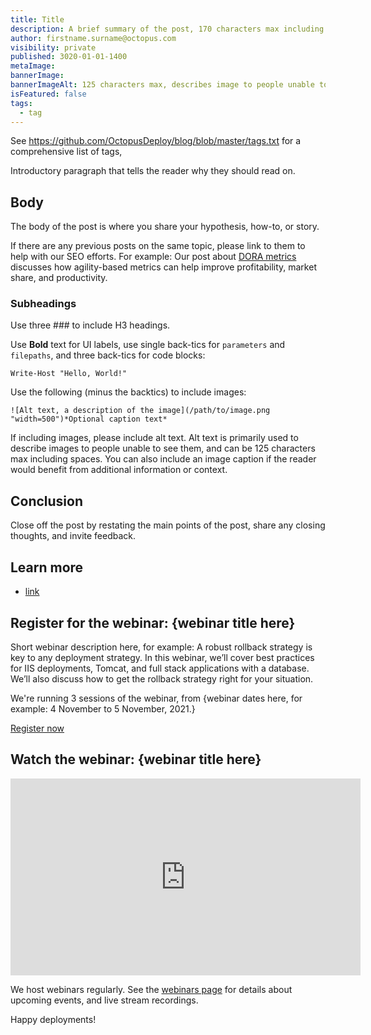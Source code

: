 ```yaml
---
title: Title
description: A brief summary of the post, 170 characters max including spaces.
author: firstname.surname@octopus.com
visibility: private
published: 3020-01-01-1400
metaImage: 
bannerImage: 
bannerImageAlt: 125 characters max, describes image to people unable to see it.
isFeatured: false
tags: 
  - tag
---
```


See https://github.com/OctopusDeploy/blog/blob/master/tags.txt for a comprehensive list of tags,

Introductory paragraph that tells the reader why they should read on.

## Body

The body of the post is where you share your hypothesis, how-to, or story.

If there are any previous posts on the same topic, please link to them to help with our SEO efforts. For example:
Our post about [DORA metrics](https://octopus.com/blog/dora-metrics-devops-business-outcomes) discusses how agility-based metrics can help improve profitability, market share, and productivity. 

### Subheadings

Use three ### to include H3 headings.

Use **Bold** text for UI labels, use single back-tics for `parameters` and `filepaths`, and three back-tics for code blocks:

```
Write-Host "Hello, World!"
```

Use the following (minus the backtics) to include images:

```
![Alt text, a description of the image](/path/to/image.png "width=500")*Optional caption text*
```
If including images, please include alt text. Alt text is primarily used to describe images to people unable to see them, and can be 125 characters max including spaces. You can also include an image caption if the reader would benefit from additional information or context.

## Conclusion

Close off the post by restating the main points of the post, share any closing thoughts, and invite feedback.

## Learn more

- [link](https://www.example.com/resource)

## Register for the webinar: {webinar title here}

Short webinar description here, for example: A robust rollback strategy is key to any deployment strategy. In this webinar, we’ll cover best practices for IIS deployments, Tomcat, and full stack applications with a database. We’ll also discuss how to get the rollback strategy right for your situation. 

We're running 3 sessions of the webinar, from {webinar dates here, for example: 4 November to 5 November, 2021.}

<span><a class="btn btn-success" href="/events/rollback-strategies-with-octopus-deploy">Register now</a></span>

## Watch the webinar: {webinar title here}

<iframe width="560" height="315" src="https://www.youtube.com/embed/F_V7r80aDbo" title="YouTube video player" frameborder="0" allow="accelerometer; autoplay; clipboard-write; encrypted-media; gyroscope; picture-in-picture" allowfullscreen></iframe>

We host webinars regularly. See the [webinars page](https://octopus.com/events) for details about upcoming events, and live stream recordings.

Happy deployments!
